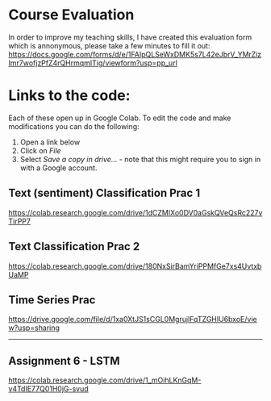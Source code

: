 # Course Evaluation
In order to improve my teaching skills, I have created this evaluation form which is annonymous, please take a few minutes to fill it out:
https://docs.google.com/forms/d/e/1FAIpQLSeWxDMK5s7L42eJbrV_YMrZizImr7wofjzPfZ4rQHrmqmITig/viewform?usp=pp_url

# Links to the code:

Each of these open up in Google Colab. To edit the code and make modifications you can do the following: 
1. Open a link below
2. Click on *File*
3. Select *Save a copy in drive...* - note that this might require you to sign in with a Google account.

## Text (sentiment) Classification Prac 1
https://colab.research.google.com/drive/1dCZMIXo0DV0aGskQVeQsRc227vTirPP7

## Text Classification Prac 2
https://colab.research.google.com/drive/180NxSirBamYriPPMfGe7xs4UvtxbUaMP

## Time Series Prac
https://drive.google.com/file/d/1xa0XtJS1sCGL0MgrujlFqTZGHIU6bxoE/view?usp=sharing

<hr>

## Assignment 6 - LSTM
https://colab.research.google.com/drive/1_mOihLKnGqM-v4TdIE77Q01H0jG-svud

